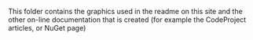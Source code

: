 This folder contains the graphics used in the readme on this site and the other on-line documentation that is created 
(for example the CodeProject articles, or NuGet page)


